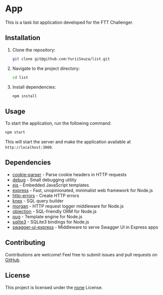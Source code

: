 # App

This is a task list application developed for the FTT Challenger.

## Installation

1. Clone the repository:
   ```bash
   git clone git@github.com:YuriiSouza/list.git
   ```
2. Navigate to the project directory:
   ```bash
   cd list
   ```
3. Install dependencies:
   ```bash
   npm install
   ```

## Usage

To start the application, run the following command:
```bash
npm start
```

This will start the server and make the application available at `http://localhost:3000`.

## Dependencies

- [cookie-parser](https://www.npmjs.com/package/cookie-parser) - Parse cookie headers in HTTP requests
- [debug](https://www.npmjs.com/package/debug) - Small debugging utility
- [ejs](https://www.npmjs.com/package/ejs) - Embedded JavaScript templates
- [express](https://www.npmjs.com/package/express) - Fast, unopinionated, minimalist web framework for Node.js
- [http-errors](https://www.npmjs.com/package/http-errors) - Create HTTP errors
- [knex](https://www.npmjs.com/package/knex) - SQL query builder
- [morgan](https://www.npmjs.com/package/morgan) - HTTP request logger middleware for Node.js
- [objection](https://www.npmjs.com/package/objection) - SQL-friendly ORM for Node.js
- [pug](https://www.npmjs.com/package/pug) - Template engine for Node.js
- [sqlite3](https://www.npmjs.com/package/sqlite3) - SQLite3 bindings for Node.js
- [swagger-ui-express](https://www.npmjs.com/package/swagger-ui-express) - Middleware to serve Swagger UI in Express apps

## Contributing

Contributions are welcome! Feel free to submit issues and pull requests on [GitHub](https://github.com/YuriiSouza/list).

## License

This project is licensed under the [none](LICENSE) License.
